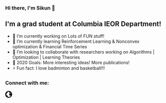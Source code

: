 ### Hi there, I'm Sikun 👋

## I'm a grad student at Columbia IEOR Department!

- 🔭 I’m currently working on Lots of FUN stuff!
- 🌱 I’m currently learning Reinforcement Learning & Nonconvex optimization & Financial Time Series
- 👯 I’m looking to collaborate with researchers working on Algorithms | Optimization | Learning Theories
- 🥅 2020 Goals: More interesting ideas! More publications!
- ⚡ Fun fact: I love badminton and basketball!!!

### Connect with me:

[<img align="left" alt="iamsikun | Website" width="22px" src="https://raw.githubusercontent.com/iconic/open-iconic/master/svg/globe.svg" />][website]
<!-- [<img align="left" alt="iamsikun | LinkedIn" width="22px" src="https://cdn.jsdelivr.net/npm/simple-icons@v3/icons/linkedin.svg" />][linkedin] -->

<br />

<!---
<img align="left" alt="iamsikun's Github Stats" src="https://github-readme-stats.codestackr.vercel.app/api?username=iamsikun&show_icons=true&hide_border=true" />
--->

[linkedin]: https://www.linkedin.com/in/sikun-xu-760685164/
[website]: https://sites.google.com/view/sikunxu/home
